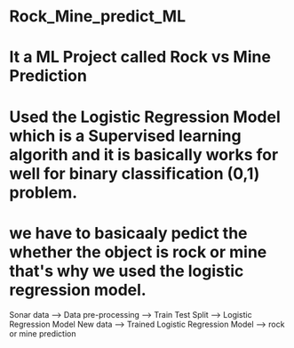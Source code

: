 # Rock_Mine_predict_ML
# It a ML Project called Rock vs Mine Prediction
# Used  the Logistic Regression Model which is a Supervised learning algorith and it is basically works for well for binary classification (0,1) problem.
# we have to basicaaly pedict the whether the object is rock or mine that's why we used the logistic regression model.
Sonar data --> Data pre-processing --> Train Test Split --> Logistic Regression Model 
New data --> Trained Logistic Regression Model --> rock or mine prediction
